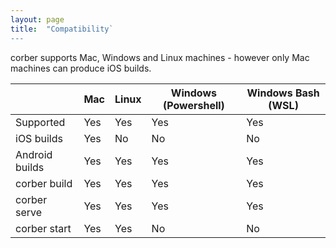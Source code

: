 ```yaml
---
layout: page
title:  "Compatibility`
---
```


corber supports Mac, Windows and Linux machines - however only Mac machines can produce iOS builds. 

|                | Mac | Linux | Windows (Powershell) | Windows Bash (WSL) |
|---             |---  |---    |---                   |---                 |
| Supported      | Yes | Yes   | Yes                  | Yes                |
| iOS builds     | Yes | No    | No                   | No                 |
| Android builds | Yes | Yes   | Yes                  | Yes                |
| corber build   | Yes | Yes   | Yes                  | Yes                |
| corber serve   | Yes | Yes   | Yes                  | Yes                |
| corber start   | Yes | Yes   | No                   | No                 |

